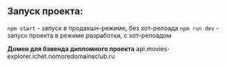 ## Запуск проекта:
`npm start` - запуск в продакшн-режиме, без хот-релоада
`npm run dev` - запуск проекта в режиме разработки, с хот-релоадом

**Домен для бэкенда дипломного проекта**
api.movies-explorer.ichet.nomoredomainsclub.ru